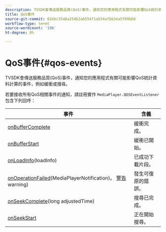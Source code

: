 ```yaml
---
description: TVSDK會傳送服務品質(QoS)事件，通知您的應用程式有關可能影響QoS統計資料計算的事件，例如緩衝或搜尋。
title: QoS事件
source-git-commit: 02ebc3548a254b2a6554f1ab34afbb3ea5f09bb8
workflow-type: tm+mt
source-wordcount: '198'
ht-degree: 0%

---
```


# QoS事件{#qos-events}

TVSDK會傳送服務品質(QoS)事件，通知您的應用程式有關可能影響QoS統計資料計算的事件，例如緩衝或搜尋。

若要接收所有QoS相關事件的通知，請註冊實作 `MediaPlayer.QOSEventListener` 包含下列回呼：

| 事件 | 含義 |
|---|---|
| [onBufferComplete](https://help.adobe.com/en_US/primetime/api/psdk/javadoc_1.4/com/adobe/mediacore/MediaPlayer.QOSEventListener.html#onBufferComplete()) | 緩衝完成。 |
| [onBufferStart](https://help.adobe.com/en_US/primetime/api/psdk/javadoc_1.4/com/adobe/mediacore/MediaPlayer.QOSEventListener.html#onBufferStart()) | 緩衝已開始。 |
| [onLoadInfo](https://help.adobe.com/en_US/primetime/api/psdk/javadoc_1.4/com/adobe/mediacore/MediaPlayer.QOSEventListener.html#onLoadInfo(com.adobe.mediacore.qos.LoadInfo))(loadInfo) | 已成功下載片段。 |
| [onOperationFailed](https://help.adobe.com/en_US/primetime/api/psdk/javadoc_1.4/com/adobe/mediacore/MediaPlayer.QOSEventListener.html)(MediaPlayerNotification)。 [警告](https://help.adobe.com/en_US/primetime/api/psdk/javadoc_1.4/com/adobe/mediacore/MediaPlayerNotification.Warning.html) warning) | 發生可復原的錯誤。 |
| [onSeekComplete](https://help.adobe.com/en_US/primetime/api/psdk/javadoc_1.4/com/adobe/mediacore/MediaPlayer.QOSEventListener.html#onSeekComplete(long))(long adjustedTime) | 搜尋已完成。 |
| [onSeekStart](https://help.adobe.com/en_US/primetime/api/psdk/javadoc_1.4/com/adobe/mediacore/MediaPlayer.QOSEventListener.html#onSeekStart()) | 正在開始搜尋。 |
